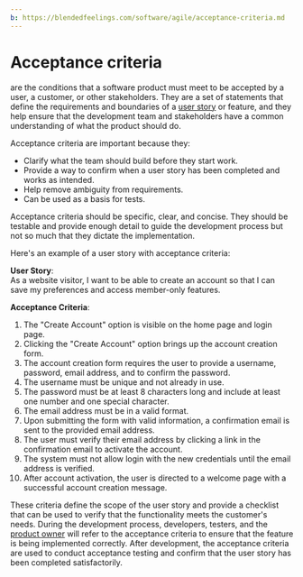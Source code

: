 ```yaml
---
b: https://blendedfeelings.com/software/agile/acceptance-criteria.md
---
```


# Acceptance criteria 
are the conditions that a software product must meet to be accepted by a user, a customer, or other stakeholders. They are a set of statements that define the requirements and boundaries of a [user story](user-story.md) or feature, and they help ensure that the development team and stakeholders have a common understanding of what the product should do.

Acceptance criteria are important because they:

- Clarify what the team should build before they start work.
- Provide a way to confirm when a user story has been completed and works as intended.
- Help remove ambiguity from requirements.
- Can be used as a basis for tests.

Acceptance criteria should be specific, clear, and concise. They should be testable and provide enough detail to guide the development process but not so much that they dictate the implementation.

Here's an example of a user story with acceptance criteria:

**User Story**:  
As a website visitor, I want to be able to create an account so that I can save my preferences and access member-only features.

**Acceptance Criteria**:

1. The "Create Account" option is visible on the home page and login page.
2. Clicking the "Create Account" option brings up the account creation form.
3. The account creation form requires the user to provide a username, password, email address, and to confirm the password.
4. The username must be unique and not already in use.
5. The password must be at least 8 characters long and include at least one number and one special character.
6. The email address must be in a valid format.
7. Upon submitting the form with valid information, a confirmation email is sent to the provided email address.
8. The user must verify their email address by clicking a link in the confirmation email to activate the account.
9. The system must not allow login with the new credentials until the email address is verified.
10. After account activation, the user is directed to a welcome page with a successful account creation message.

These criteria define the scope of the user story and provide a checklist that can be used to verify that the functionality meets the customer's needs. During the development process, developers, testers, and the [product owner](product-owner.md) will refer to the acceptance criteria to ensure that the feature is being implemented correctly. After development, the acceptance criteria are used to conduct acceptance testing and confirm that the user story has been completed satisfactorily.